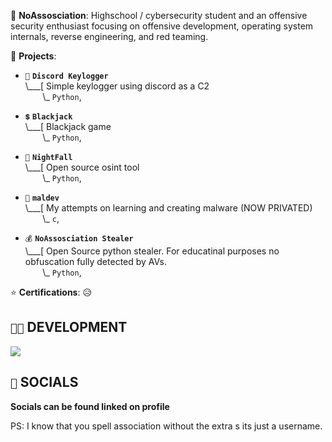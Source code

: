 💬 **NoAssosciation**: Highschool / cybersecurity student and an offensive security enthusiast focusing on offensive development, operating system internals, reverse engineering, and red teaming.

🌱 **Projects**:

- `🔑` **`Discord Keylogger`**<br>
\\___[  Simple keylogger using discord as a C2<br>
&nbsp;&nbsp;&nbsp;&nbsp;&nbsp;&nbsp;&nbsp;\\\_ `Python`,

- `💲` **`Blackjack`**<br>
\\___[  Blackjack game<br>
&nbsp;&nbsp;&nbsp;&nbsp;&nbsp;&nbsp;&nbsp;\\\_ `Python`,

- `🌙` **`NightFall`**<br>
\\___[  Open source osint tool<br>
&nbsp;&nbsp;&nbsp;&nbsp;&nbsp;&nbsp;&nbsp;\\\_ `Python`,

- `💉` **`maldev`**<br>
\\___[  My attempts on learning and creating malware (NOW PRIVATED)<br>
&nbsp;&nbsp;&nbsp;&nbsp;&nbsp;&nbsp;&nbsp;\\\_ `c`,

- `💰` **`NoAssosciation Stealer`**<br>
\\___[  Open Source python stealer. For educatinal purposes no obfuscation fully detected by AVs.<br>
&nbsp;&nbsp;&nbsp;&nbsp;&nbsp;&nbsp;&nbsp;\\\_ `Python`,




⭐ **Certifications**:    😥

## `👨‍💻` DEVELOPMENT
[![](https://skillicons.dev/icons?i=python,bash,powershell,visualstudio,vscode,arch,windows)](https://skillicons.dev)


## `🤳` SOCIALS

**Socials can be found linked on profile**


PS: I know that you spell association without the extra s its just a username.

